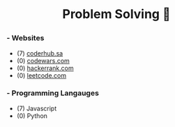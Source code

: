 # <p align="center">Problem Solving :brain:</p>

### - Websites

- (7) [coderhub.sa](https://coderhub.sa)
- (0) [codewars.com](https://codewars.com)
- (0) [hackerrank.com](https://hackerrank.com)
- (0) [leetcode.com](https://leetcode.com)

### - Programming Langauges

- (7) Javascript
- (0) Python
